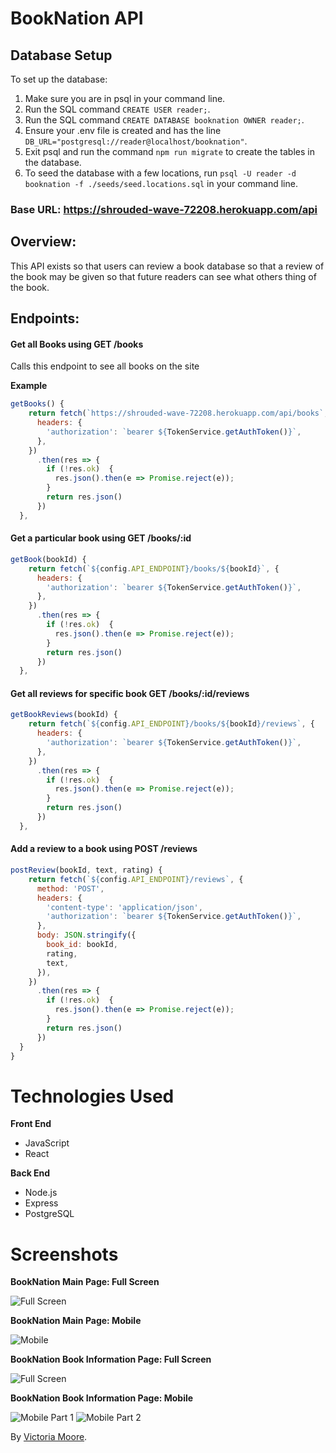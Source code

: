 # BookNation API

## Database Setup
To set up the database:
1. Make sure you are in psql in your command line.
2. Run the SQL command `CREATE USER reader;`.
3. Run the SQL command `CREATE DATABASE booknation OWNER reader;`.
4. Ensure your .env file is created and has the line `DB_URL="postgresql://reader@localhost/booknation"`.
5. Exit psql and run the command `npm run migrate` to create the tables in the database.
6. To seed the database with a few locations, run `psql -U reader -d booknation -f ./seeds/seed.locations.sql` in your command line.

### Base URL: https://shrouded-wave-72208.herokuapp.com/api

## Overview:

This API exists so that users can review a book database so that a review of the book may be given so that future readers can see what others thing of the book.

## Endpoints: 

#### Get all Books using GET /books

Calls this endpoint to see all books on the site

**Example**
```javascript
getBooks() {
    return fetch(`https://shrouded-wave-72208.herokuapp.com/api/books`, {
      headers: {
        'authorization': `bearer ${TokenService.getAuthToken()}`,
      },
    })
      .then(res => {
        if (!res.ok)  {
          res.json().then(e => Promise.reject(e));
        }
        return res.json()
      })
  },
```

#### Get a particular book using GET /books/:id
```javascript
getBook(bookId) {
    return fetch(`${config.API_ENDPOINT}/books/${bookId}`, {
      headers: {
        'authorization': `bearer ${TokenService.getAuthToken()}`,
      },
    })
      .then(res => {
        if (!res.ok)  {
          res.json().then(e => Promise.reject(e));
        }
        return res.json()
      })
  },
```

#### Get all reviews for specific book GET /books/:id/reviews
```javascript
getBookReviews(bookId) {
    return fetch(`${config.API_ENDPOINT}/books/${bookId}/reviews`, {
      headers: {
        'authorization': `bearer ${TokenService.getAuthToken()}`,
      },
    })
      .then(res => {
        if (!res.ok)  {
          res.json().then(e => Promise.reject(e));
        }
        return res.json()
      })
  },
```

#### Add a review to a book using POST /reviews
```javascript
postReview(bookId, text, rating) {
    return fetch(`${config.API_ENDPOINT}/reviews`, {
      method: 'POST',
      headers: {
        'content-type': 'application/json',
        'authorization': `bearer ${TokenService.getAuthToken()}`,
      },
      body: JSON.stringify({
        book_id: bookId,
        rating,
        text,
      }),
    })
      .then(res => {
        if (!res.ok)  {
          res.json().then(e => Promise.reject(e));
        }
        return res.json()
      })
  }
}
```


# Technologies Used

**Front End**

* JavaScript
* React

**Back End**

* Node.js
* Express
* PostgreSQL


# Screenshots

**BookNation Main Page: Full Screen**


![Full Screen](https://user-images.githubusercontent.com/53195545/81482067-39b82b80-91e9-11ea-9289-3d4a0aaa15af.png)

**BookNation Main Page: Mobile**


![Mobile](https://user-images.githubusercontent.com/53195545/81482069-3b81ef00-91e9-11ea-80de-a867cf9f42e3.png)


**BookNation Book Information Page: Full Screen**


![Full Screen](https://user-images.githubusercontent.com/53195545/81482075-4046a300-91e9-11ea-9410-96b5eadf730d.png)

**BookNation Book Information Page: Mobile**


![Mobile Part 1](https://user-images.githubusercontent.com/53195545/81482071-3cb31c00-91e9-11ea-85b6-d581551f0d40.png)
![Mobile Part 2](https://user-images.githubusercontent.com/53195545/81482073-3de44900-91e9-11ea-83ff-ac7a43f68b98.png)


By [Victoria Moore](https://github.com/JaggerSofia). 